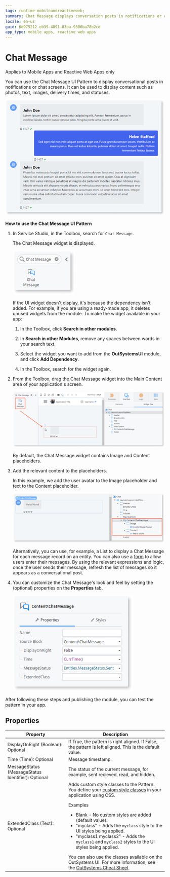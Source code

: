 ```yaml
---
tags: runtime-mobileandreactiveweb;
summary: Chat Message displays conversation posts in notifications or chat screens.
locale: en-us
guid: 6d975212-eb39-4891-83ba-9306ba78b2cd
app_type: mobile apps, reactive web apps
---
```


# Chat Message

<div class="info" markdown="1">

Applies to Mobile Apps and Reactive Web Apps only

</div>

You can use the Chat Message UI Pattern to display conversational posts in notifications or chat screens. It can be used to display content such as photos, text, images, delivery times, and statuses.

![](<images/chatmessage-3.png>)

**How to use the Chat Message UI Pattern**

1. In Service Studio, in the Toolbox, search for `Chat Message`.
  
    The Chat Message widget is displayed.

    ![](<images/chatmessage-1-ss.png>)

    If the UI widget doesn't display, it's because the dependency isn't added. For example, if you are using a ready-made app, it deletes unused widgets from the module. To make the widget available in your app:

    1. In the Toolbox, click **Search in other modules**.

    1. In **Search in other Modules**, remove any spaces between words in your search text.
    
    1. Select the widget you want to add from the **OutSystemsUI** module, and click **Add Dependency**. 
    
    1. In the Toolbox, search for the widget again.

1. From the Toolbox, drag the Chat Message widget into the Main Content area of your application's screen.

    ![](<images/chatmessage-2-ss.png>)

    By default, the Chat Message widget contains Image and Content placeholders.

1. Add the relevant content to the placeholders.

    In this example, we add the user avatar to the Image placeholder and text to the Content placeholder. 

    ![](<images/chatmessage-4-ss.png>)

    Alternatively, you can use, for example, a List to display a Chat Message for each message record on an entity. You can also use a [form](../../../../../develop/ui/forms/form-use.md) to allow users enter their messages. By using the relevant expressions and logic, once the user sends their message, refresh the list of messages so it appears as a conversational post.

1. You can customize the Chat Message's look and feel by setting the (optional) properties on the **Properties** tab.

    ![](<images/chatmessage-5-ss.png>)

After following these steps and publishing the module, you can test the pattern in your app.

## Properties

| Property| Description |
|---|---|
| DisplayOnRight (Boolean): Optional  | If True, the pattern is right aligned. If False, the pattern is left aligned. This is the default value. |
| Time (Time): Optional | Message timestamp.| 
| MessageStatus (MessageStatus Identifier): Optional | The status of the current message, for example, sent recieved, read, and hidden. |
| ExtendedClass (Text): Optional | Adds custom style classes to the Pattern. You define your [custom style classes](../../../../../develop/ui/look-feel/css.md) in your application using CSS. <p>Examples <ul><li>Blank - No custom styles are added (default value).</li><li>"myclass" - Adds the ``myclass`` style to the UI styles being applied.</li><li>"myclass1 myclass2" - Adds the ``myclass1`` and ``myclass2`` styles to the UI styles being applied.</li></ul></p>You can also use the classes available on the OutSystems UI. For more information, see the [OutSystems Cheat Sheet](https://outsystemsui.outsystems.com/OutSystemsUIWebsite/CheatSheet). |
